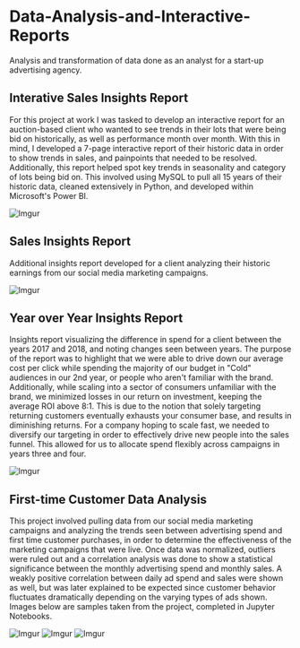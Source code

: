 # Data-Analysis-and-Interactive-Reports
Analysis and transformation of data done as an analyst for a start-up advertising agency.




## Interative Sales Insights Report

For this project at work I was tasked to develop an interactive report for an auction-based client who wanted to see trends in their lots that were being bid on historically, as well as performance month over month. With this in mind, I developed a 7-page interactive report of their historic data in order to show trends in sales, and painpoints that needed to be resolved. Additionally, this report helped spot key trends in seasonality and category of lots being bid on. This involved using MySQL to pull all 15 years of their historic data, cleaned extensively in Python, and developed within Microsoft's Power BI.


![Imgur](https://i.imgur.com/f8jUS3m.jpg)



## Sales Insights Report

Additional insights report developed for a client analyzing their historic earnings from our social media marketing campaigns.

![Imgur](https://i.imgur.com/YfULAED.jpg)


## Year over Year Insights Report

Insights report visualizing the difference in spend for a client between the years 2017 and 2018, and noting changes seen between years. The purpose of the report was to highlight that we were able to drive down our average cost per click while spending the majority of our budget in "Cold" audiences in our 2nd year, or people who aren't familiar with the brand. Additionally, while scaling into a sector of consumers unfamiliar with the brand, we minimized losses in our return on investment, keeping the average ROI above 8:1. This is due to the notion that solely targeting returning customers eventually exhausts your consumer base, and results in diminishing returns. For a company hoping to scale fast, we needed to diversify our targeting in order to effectively drive new people into the sales funnel. This allowed for us to allocate spend flexibly across campaigns in years three and four.

![Imgur](https://i.imgur.com/uazhZIZ.jpg)


## First-time Customer Data Analysis

This project involved pulling data from our social media marketing campaigns and analyzing the trends seen between advertising spend and first time customer purchases, in order to determine the effectiveness of the marketing campaigns that were live. Once data was normalized, outliers were ruled out and a correlation analysis was done to show a statistical significance between the monthly advertising spend and monthly sales. A weakly positive correlation between daily ad spend and sales were shown as well, but was later explained to be expected since customer behavior fluctuates dramatically depending on the varying types of ads shown. Images below are samples taken from the project, completed in Jupyter Notebooks.

![Imgur](https://i.imgur.com/7JB8irO.jpg)
![Imgur](https://i.imgur.com/kdyV1zC.jpg)
![Imgur](https://i.imgur.com/NAlpPtp.jpg)
